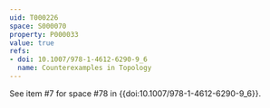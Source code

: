 ```yaml
---
uid: T000226
space: S000070
property: P000033
value: true
refs:
- doi: 10.1007/978-1-4612-6290-9_6
  name: Counterexamples in Topology
---
```


See item #7 for space #78 in {{doi:10.1007/978-1-4612-6290-9_6}}.
